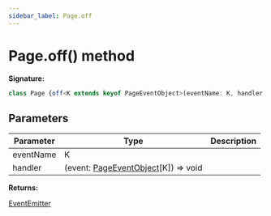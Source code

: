 ```yaml
---
sidebar_label: Page.off
---
```

# Page.off() method

**Signature:**

```typescript
class Page {off<K extends keyof PageEventObject>(eventName: K, handler: (event: PageEventObject[K]) => void): EventEmitter;}
```

## Parameters

|  Parameter | Type | Description |
|  --- | --- | --- |
|  eventName | K |  |
|  handler | (event: [PageEventObject](./puppeteer.pageeventobject.md)\[K\]) =&gt; void |  |

**Returns:**

[EventEmitter](./puppeteer.eventemitter.md)

